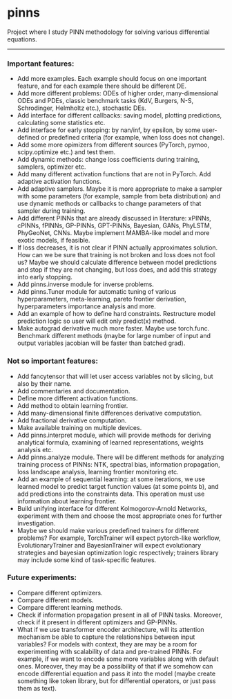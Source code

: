 # pinns
Project where I study PINN methodology for solving various differential equations.

---

### Important features:

- Add more examples. Each example should focus on one important feature, and for each example there should be different DE.
- Add more different problems: ODEs of higher order, many-dimensional ODEs and PDEs, classic benchmark tasks (KdV, Burgers, N-S, Schrodinger, Helmholtz etc.), stochastic DEs.
- Add interface for different callbacks: saving model, plotting predictions, calculating some statistics etc.
- Add interface for early stopping: by nan/inf, by epsilon, by some user-defined or predefined criteria (for example, when loss does not change).
- Add some more opimizers from different sources (PyTorch, pymoo, scipy.optimize etc.) and test them.
- Add dynamic methods: change loss coefficients during training, samplers, optimizer etc.
- Add many different activation functions that are not in PyTorch. Add adaptive activation functions.
- Add adaptive samplers. Maybe it is more appropriate to make a sampler with some parameters (for example, sample from beta distribution) and use dynamic methods or callbacks to change parameters of that sampler during training.
- Add different PINNs that are already discussed in literature: xPINNs, cPINNs, fPINNs, GP-PINNs, GPT-PINNs, Bayesian, GANs, PhyLSTM, PhyGeoNet, CNNs. Maybe implement MAMBA-like model and more exotic models, if feasible.
- If loss decreases, it is not clear if PINN actually approximates solution. How can we be sure that training is not broken and loss does not fool us? Maybe we should calculate difference between model predictions and stop if they are not changing, but loss does, and add this strategy into early stopping.
- Add pinns.inverse module for inverse problems.
- Add pinns.Tuner module for automatic tuning of various hyperparameters, meta-learning, pareto frontier derivation, hyperparameters importance analysis and more.
- Add an example of how to define hard constraints. Restructure model prediction logic so user will edit only predict(x) method.
- Make autograd derivative much more faster. Maybe use torch.func. Benchmark different methods (maybe for large number of input and output variables jacobian will be faster than batched grad).

### Not so important features:

- Add fancytensor that will let user access variables not by slicing, but also by their name.
- Add commentaries and documentation.
- Define more different activation functions.
- Add method to obtain learning frontier.
- Add many-dimensional finite differences derivative computation.
- Add fractional derivative computation.
- Make available training on multiple devices.
- Add pinns.interpret module, which will provide methods for deriving analytical formula, examining of learned representations, weights analysis etc.
- Add pinns.analyze module. There will be different methods for analyzing training process of PINNs: NTK, spectral bias, information propagation, loss landscape analysis, learning frontier monitoring etc.
- Add an example of sequential learning: at some iterations, we use learned model to predict target function values (at some points b), and add predictions into the constraints data. This operation must use information about learning frontier.
- Build unifying interface for different Kolmogorov-Arnold Networks, experiment with them and choose the most appropriate ones for further investigation.
- Maybe we should make various predefined trainers for different problems? For example, TorchTrainer will expect pytorch-like workflow, EvolutionaryTrainer and BayesianTrainer will expect evolutionary strategies and bayesian optimization logic respectively; trainers library may include some kind of task-specific features.

### Future experiments:

- Compare different optimizers.
- Compare different models.
- Compare different learning methods.
- Check if information propagation present in all of PINN tasks. Moreover, check if it present in different optimizers and GP-PINNs.
- What if we use transformer encoder architecture, will its attention mechanism be able to capture the relationships between input variables? For models with context, they are may be a room for experimenting with scalability of data and pre-trained PINNs. For example, if we want to encode some more variables along with default ones. Moreover, they may be a possibility of that if we somehow can encode differential equation and pass it into the model (maybe create something like token library, but for differential operators, or just pass them as text).